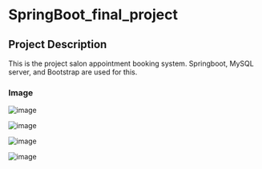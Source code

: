# SpringBoot_final_project

## Project Description

This is the project salon appointment booking system. Springboot, MySQL server, and Bootstrap are used for this.

### Image
![image](https://github.com/user-attachments/assets/f26e56be-da67-4045-81f3-f9f38d32fc74)

![image](https://github.com/user-attachments/assets/ade41d17-6185-4563-bc45-866f8973afc2)

![image](https://github.com/user-attachments/assets/5d03e155-50c4-41bc-a136-2e48d3f2d24b)

![image](https://github.com/user-attachments/assets/63aa905e-262e-401c-9d2f-8154c2be6f62)











